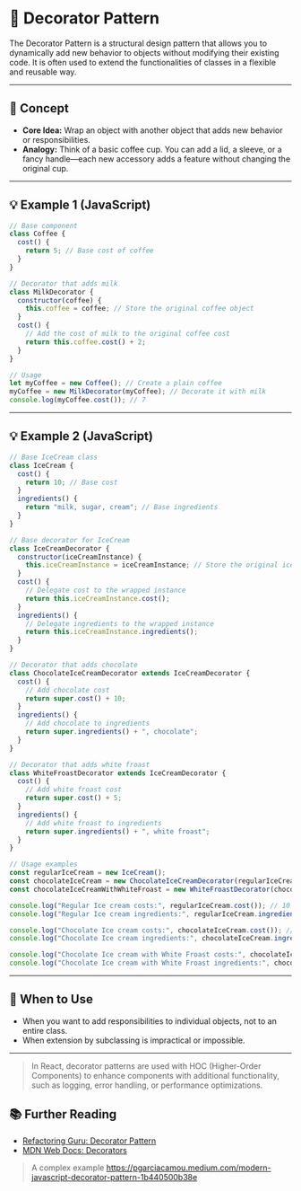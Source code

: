 # 🎁 Decorator Pattern

The Decorator Pattern is a structural design pattern that allows you to dynamically add new behavior to objects without modifying their existing code. It is often used to extend the functionalities of classes in a flexible and reusable way.

---

## 📝 Concept
- **Core Idea:** Wrap an object with another object that adds new behavior or responsibilities.
- **Analogy:** Think of a basic coffee cup. You can add a lid, a sleeve, or a fancy handle—each new accessory adds a feature without changing the original cup.

---

## 💡 Example 1 (JavaScript)

```js
// Base component
class Coffee {
  cost() {
    return 5; // Base cost of coffee
  }
}

// Decorator that adds milk
class MilkDecorator {
  constructor(coffee) {
    this.coffee = coffee; // Store the original coffee object
  }
  cost() {
    // Add the cost of milk to the original coffee cost
    return this.coffee.cost() + 2;
  }
}

// Usage
let myCoffee = new Coffee(); // Create a plain coffee
myCoffee = new MilkDecorator(myCoffee); // Decorate it with milk
console.log(myCoffee.cost()); // 7
```

---

## 💡 Example 2 (JavaScript)

```js
// Base IceCream class
class IceCream {
  cost() {
    return 10; // Base cost
  }
  ingredients() {
    return "milk, sugar, cream"; // Base ingredients
  }
}

// Base decorator for IceCream
class IceCreamDecorator {
  constructor(iceCreamInstance) {
    this.iceCreamInstance = iceCreamInstance; // Store the original ice cream
  }
  cost() {
    // Delegate cost to the wrapped instance
    return this.iceCreamInstance.cost();
  }
  ingredients() {
    // Delegate ingredients to the wrapped instance
    return this.iceCreamInstance.ingredients();
  }
}

// Decorator that adds chocolate
class ChocolateIceCreamDecorator extends IceCreamDecorator {
  cost() {
    // Add chocolate cost
    return super.cost() + 10;
  }
  ingredients() {
    // Add chocolate to ingredients
    return super.ingredients() + ", chocolate";
  }
}

// Decorator that adds white froast
class WhiteFroastDecorator extends IceCreamDecorator {
  cost() {
    // Add white froast cost
    return super.cost() + 5;
  }
  ingredients() {
    // Add white froast to ingredients
    return super.ingredients() + ", white froast";
  }
}

// Usage examples
const regularIceCream = new IceCream();
const chocolateIceCream = new ChocolateIceCreamDecorator(regularIceCream);
const chocolateIceCreamWithWhiteFroast = new WhiteFroastDecorator(chocolateIceCream);

console.log("Regular Ice cream costs:", regularIceCream.cost()); // 10
console.log("Regular Ice cream ingredients:", regularIceCream.ingredients()); // milk, sugar, cream

console.log("Chocolate Ice cream costs:", chocolateIceCream.cost()); // 20
console.log("Chocolate Ice cream ingredients:", chocolateIceCream.ingredients()); // milk, sugar, cream, chocolate

console.log("Chocolate Ice cream with White Froast costs:", chocolateIceCreamWithWhiteFroast.cost()); // 25
console.log("Chocolate Ice cream with White Froast ingredients:", chocolateIceCreamWithWhiteFroast.ingredients()); // milk, sugar, cream, chocolate, white froast
```

---

## 🚀 When to Use
- When you want to add responsibilities to individual objects, not to an entire class.
- When extension by subclassing is impractical or impossible.

---

> In React, decorator patterns are used with HOC (Higher-Order Components) to enhance components with additional functionality, such as logging, error handling, or performance optimizations.

## 📚 Further Reading
- [Refactoring Guru: Decorator Pattern](https://refactoring.guru/design-patterns/decorator)
- [MDN Web Docs: Decorators](https://developer.mozilla.org/en-US/docs/Web/JavaScript/Reference/Classes/Class_fields#decorators)

>  A complex example https://pgarciacamou.medium.com/modern-javascript-decorator-pattern-1b440500b38e